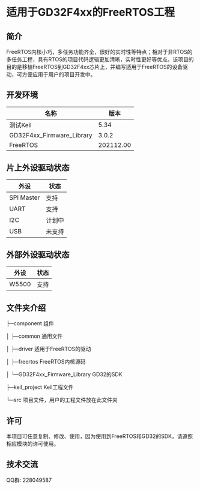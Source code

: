 # 适用于GD32F4xx的FreeRTOS工程

## 简介

FreeRTOS内核小巧，多任务功能齐全，很好的实时性等特点；相对于非RTOS的多任务工程，具有RTOS的项目代码逻辑更加清晰，实时性更好等优点。该项目的目的是移植FreeRTOS到GD32F4xx芯片上，并编写适用于FreeRTOS的设备驱动，可方便应用于用户的项目开发中。

## 开发环境

| 名称                      | 版本  |
| --- | --- |
| 测试Keil                  | 5.34  |
| GD32F4xx_Firmware_Library | 3.0.2 |
| FreeRTOS | 202112.00 |

## 片上外设驱动状态

| 外设 | 状态 |
| ---- | ---- |
| SPI Master | 支持 |
| UART | 支持 |
|I2C |计划中 |
|USB |未支持 |

## 外部外设驱动状态

| 外设  | 状态 |
| ----- | ---- |
| W5500 | 支持 |

## 文件夹介绍

├─component											组件

│		├─common										通用文件

│		├─driver											适用于FreeRTOS的驱动

│		├─freertos										FreeRTOS内核源码

│		└─GD32F4xx_Firmware_Library	GD32的SDK

├─keil_project											Keil工程文件

└─src															项目文件，用户的工程文件放在此文件夹

## 许可

本项目可任意复制、修改、使用，因为使用到FreeRTOS和GD32的SDK，请遵照相应模块的许可使用。

## 技术交流

QQ群: 228049587
